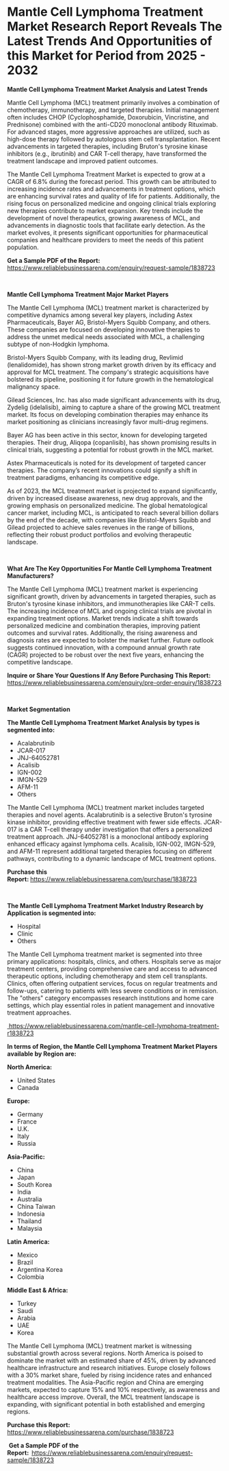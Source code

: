 <p><h1>Mantle Cell Lymphoma Treatment Market Research Report Reveals The Latest Trends And Opportunities of this Market for Period from 2025 - 2032</h1></p><p><strong>Mantle Cell Lymphoma Treatment Market Analysis and Latest Trends</strong></p>
<p><p>Mantle Cell Lymphoma (MCL) treatment primarily involves a combination of chemotherapy, immunotherapy, and targeted therapies. Initial management often includes CHOP (Cyclophosphamide, Doxorubicin, Vincristine, and Prednisone) combined with the anti-CD20 monoclonal antibody Rituximab. For advanced stages, more aggressive approaches are utilized, such as high-dose therapy followed by autologous stem cell transplantation. Recent advancements in targeted therapies, including Bruton's tyrosine kinase inhibitors (e.g., ibrutinib) and CAR T-cell therapy, have transformed the treatment landscape and improved patient outcomes.</p><p>The Mantle Cell Lymphoma Treatment Market is expected to grow at a CAGR of 6.8% during the forecast period. This growth can be attributed to increasing incidence rates and advancements in treatment options, which are enhancing survival rates and quality of life for patients. Additionally, the rising focus on personalized medicine and ongoing clinical trials exploring new therapies contribute to market expansion. Key trends include the development of novel therapeutics, growing awareness of MCL, and advancements in diagnostic tools that facilitate early detection. As the market evolves, it presents significant opportunities for pharmaceutical companies and healthcare providers to meet the needs of this patient population.</p></p>
<p><strong>Get a Sample PDF of the Report:&nbsp;</strong> <a href="https://www.reliablebusinessarena.com/enquiry/request-sample/1838723?utm_campaign=3268&utm_medium=2&utm_source=Github&utm_content=ia&utm_term=13042025&utm_id=mantle-cell-lymphoma-treatment">https://www.reliablebusinessarena.com/enquiry/request-sample/1838723</a></p>
<p>&nbsp;</p>
<p><strong>Mantle Cell Lymphoma Treatment Major Market Players</strong></p>
<p><p>The Mantle Cell Lymphoma (MCL) treatment market is characterized by competitive dynamics among several key players, including Astex Pharmaceuticals, Bayer AG, Bristol-Myers Squibb Company, and others. These companies are focused on developing innovative therapies to address the unmet medical needs associated with MCL, a challenging subtype of non-Hodgkin lymphoma.</p><p>Bristol-Myers Squibb Company, with its leading drug, Revlimid (lenalidomide), has shown strong market growth driven by its efficacy and approval for MCL treatment. The company's strategic acquisitions have bolstered its pipeline, positioning it for future growth in the hematological malignancy space.</p><p>Gilead Sciences, Inc. has also made significant advancements with its drug, Zydelig (idelalisib), aiming to capture a share of the growing MCL treatment market. Its focus on developing combination therapies may enhance its market positioning as clinicians increasingly favor multi-drug regimens.</p><p>Bayer AG has been active in this sector, known for developing targeted therapies. Their drug, Aliqopa (copanlisib), has shown promising results in clinical trials, suggesting a potential for robust growth in the MCL market.</p><p>Astex Pharmaceuticals is noted for its development of targeted cancer therapies. The company’s recent innovations could signify a shift in treatment paradigms, enhancing its competitive edge.</p><p>As of 2023, the MCL treatment market is projected to expand significantly, driven by increased disease awareness, new drug approvals, and the growing emphasis on personalized medicine. The global hematological cancer market, including MCL, is anticipated to reach several billion dollars by the end of the decade, with companies like Bristol-Myers Squibb and Gilead projected to achieve sales revenues in the range of billions, reflecting their robust product portfolios and evolving therapeutic landscape.</p></p>
<p>&nbsp;</p>
<p><strong>What Are The Key Opportunities For Mantle Cell Lymphoma Treatment Manufacturers?</strong></p>
<p><p>The Mantle Cell Lymphoma (MCL) treatment market is experiencing significant growth, driven by advancements in targeted therapies, such as Bruton's tyrosine kinase inhibitors, and immunotherapies like CAR-T cells. The increasing incidence of MCL and ongoing clinical trials are pivotal in expanding treatment options. Market trends indicate a shift towards personalized medicine and combination therapies, improving patient outcomes and survival rates. Additionally, the rising awareness and diagnosis rates are expected to bolster the market further. Future outlook suggests continued innovation, with a compound annual growth rate (CAGR) projected to be robust over the next five years, enhancing the competitive landscape.</p></p>
<p><strong>Inquire or Share Your Questions If Any Before Purchasing This Report:</strong> <a href="https://www.reliablebusinessarena.com/enquiry/pre-order-enquiry/1838723?utm_campaign=3268&utm_medium=2&utm_source=Github&utm_content=ia&utm_term=13042025&utm_id=mantle-cell-lymphoma-treatment">https://www.reliablebusinessarena.com/enquiry/pre-order-enquiry/1838723</a></p>
<p>&nbsp;</p>
<p><strong>Market Segmentation</strong></p>
<p><strong>The Mantle Cell Lymphoma Treatment Market Analysis by types is segmented into:</strong></p>
<p><ul><li>Acalabrutinib</li><li>JCAR-017</li><li>JNJ-64052781</li><li>Acalisib</li><li>IGN-002</li><li>IMGN-529</li><li>AFM-11</li><li>Others</li></ul></p>
<p><p>The Mantle Cell Lymphoma (MCL) treatment market includes targeted therapies and novel agents. Acalabrutinib is a selective Bruton's tyrosine kinase inhibitor, providing effective treatment with fewer side effects. JCAR-017 is a CAR T-cell therapy under investigation that offers a personalized treatment approach. JNJ-64052781 is a monoclonal antibody exploring enhanced efficacy against lymphoma cells. Acalisib, IGN-002, IMGN-529, and AFM-11 represent additional targeted therapies focusing on different pathways, contributing to a dynamic landscape of MCL treatment options.</p></p>
<p><strong>Purchase this Report:&nbsp;</strong><a href="https://www.reliablebusinessarena.com/purchase/1838723?utm_campaign=3268&utm_medium=2&utm_source=Github&utm_content=ia&utm_term=13042025&utm_id=mantle-cell-lymphoma-treatment">https://www.reliablebusinessarena.com/purchase/1838723</a></p>
<p>&nbsp;</p>
<p><strong>The Mantle Cell Lymphoma Treatment Market Industry Research by Application is segmented into:</strong></p>
<p><ul><li>Hospital</li><li>Clinic</li><li>Others</li></ul></p>
<p><p>The Mantle Cell Lymphoma treatment market is segmented into three primary applications: hospitals, clinics, and others. Hospitals serve as major treatment centers, providing comprehensive care and access to advanced therapeutic options, including chemotherapy and stem cell transplants. Clinics, often offering outpatient services, focus on regular treatments and follow-ups, catering to patients with less severe conditions or in remission. The "others" category encompasses research institutions and home care settings, which play essential roles in patient management and innovative treatment approaches.</p></p>
<p><a href="https://www.reliablebusinessarena.com/mantle-cell-lymphoma-treatment-r1838723?utm_campaign=3268&utm_medium=2&utm_source=Github&utm_content=ia&utm_term=13042025&utm_id=mantle-cell-lymphoma-treatment">&nbsp;https://www.reliablebusinessarena.com/mantle-cell-lymphoma-treatment-r1838723</a></p>
<p><strong>In terms of Region, the Mantle Cell Lymphoma Treatment Market Players available by Region are:</strong></p>
<p>
    <p> <strong> North America: </strong>
        <ul>
            <li>United States</li>
            <li>Canada</li>
        </ul>
        </p> 
    <p> <strong> Europe: </strong>
        <ul>
            <li>Germany</li>
            <li>France</li>
            <li>U.K.</li>
            <li>Italy</li>
            <li>Russia</li>
        </ul>
        </p> 
    <p> <strong> Asia-Pacific: </strong>
        <ul>
            <li>China</li>
            <li>Japan</li>
            <li>South Korea</li>
            <li>India</li>
            <li>Australia</li>
            <li>China Taiwan</li>
            <li>Indonesia</li>
            <li>Thailand</li>
            <li>Malaysia</li>
        </ul>
        </p> 
    <p> <strong> Latin America: </strong>
        <ul>
            <li>Mexico</li>
            <li>Brazil</li>
            <li>Argentina Korea</li>
            <li>Colombia</li>
        </ul>
        </p> 
    <p> <strong> Middle East & Africa: </strong>
        <ul>
            <li>Turkey</li>
            <li>Saudi</li>
            <li>Arabia</li>
            <li>UAE</li>
            <li>Korea</li>
        </ul>
    </p>
    </p>
<p><p>The Mantle Cell Lymphoma (MCL) treatment market is witnessing substantial growth across several regions. North America is poised to dominate the market with an estimated share of 45%, driven by advanced healthcare infrastructure and research initiatives. Europe closely follows with a 30% market share, fueled by rising incidence rates and enhanced treatment modalities. The Asia-Pacific region and China are emerging markets, expected to capture 15% and 10% respectively, as awareness and healthcare access improve. Overall, the MCL treatment landscape is expanding, with significant potential in both established and emerging regions.</p></p>
<p><strong>Purchase this Report: </strong><a href="https://www.reliablebusinessarena.com/purchase/1838723?utm_campaign=3268&utm_medium=2&utm_source=Github&utm_content=ia&utm_term=13042025&utm_id=mantle-cell-lymphoma-treatment">https://www.reliablebusinessarena.com/purchase/1838723</a></p>
<p>&nbsp;<strong>Get a Sample PDF of the Report:&nbsp;&nbsp;</strong><a href="https://www.reliablebusinessarena.com/enquiry/request-sample/1838723?utm_campaign=3268&utm_medium=2&utm_source=Github&utm_content=ia&utm_term=13042025&utm_id=mantle-cell-lymphoma-treatment">https://www.reliablebusinessarena.com/enquiry/request-sample/1838723</a></p>
<p><strong></strong></p>
<p><p></p><p></p><p></p></p>